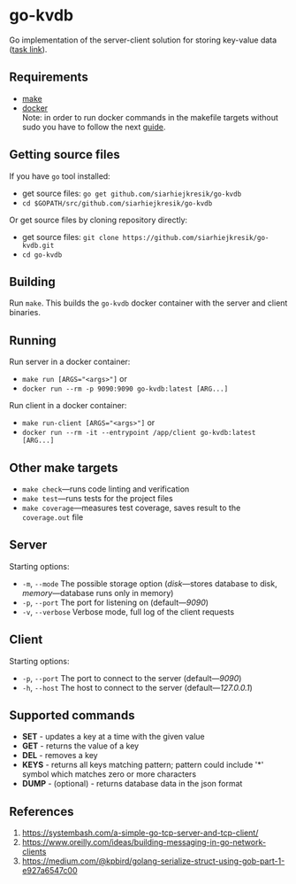 # go-kvdb

Go implementation of the server-client solution for storing key-value data ([task link](https://github.com/siarhiejkresik/go-kvdb/blob/master/docs/requirements.md)).


## Requirements

-   [make](https://www.gnu.org/software/make/)
-   [docker](https://www.docker.com/)  
    Note: in order to run docker commands in the makefile targets without sudo you have to follow the next [guide](https://docs.docker.com/install/linux/linux-postinstall/).

## Getting source files

If you have `go` tool installed:

-   get source files: `go get github.com/siarhiejkresik/go-kvdb`
-   `cd $GOPATH/src/github.com/siarhiejkresik/go-kvdb`

Or get source files by cloning repository directly:

-   get source files: `git clone https://github.com/siarhiejkresik/go-kvdb.git`
-   `cd go-kvdb`

## Building

Run `make`. This builds the `go-kvdb` docker container with the server and client binaries.

## Running

Run server in a docker container:

-   `make run [ARGS="<args>"]` or
-   `docker run --rm -p 9090:9090 go-kvdb:latest [ARG...]`

Run client in a docker container:

-   `make run-client [ARGS="<args>"]` or
-   `docker run --rm -it --entrypoint /app/client go-kvdb:latest [ARG...]`

## Other make targets

-   `make check`—runs code linting and verification
-   `make test`—runs tests for the project files
-   `make coverage`—measures test coverage, saves result to the `coverage.out` file

## Server

Starting options:

-   `-m`, `--mode`
    The possible storage option (_disk_—stores database to disk, _memory_—database runs only in memory)
-   `-p`, `--port`
    The port for listening on (default—_9090_)
-   `-v`, `--verbose`
    Verbose mode, full log of the client requests

## Client

Starting options:

-   `-p`, `--port`
    The port to connect to the server (default—_9090_)
-   `-h`, `--host`
    The host to connect to the server (default—_127.0.0.1_)

## Supported commands

-   **SET** - updates a key at a time with the given value
-   **GET** - returns the value of a key
-   **DEL** - removes a key
-   **KEYS** - returns all keys matching pattern; pattern could include '\*' symbol which matches zero or
    more characters
-   **DUMP** - (optional) - returns database data in the json format

## References

1. https://systembash.com/a-simple-go-tcp-server-and-tcp-client/
2. https://www.oreilly.com/ideas/building-messaging-in-go-network-clients
3. https://medium.com/@kpbird/golang-serialize-struct-using-gob-part-1-e927a6547c00
